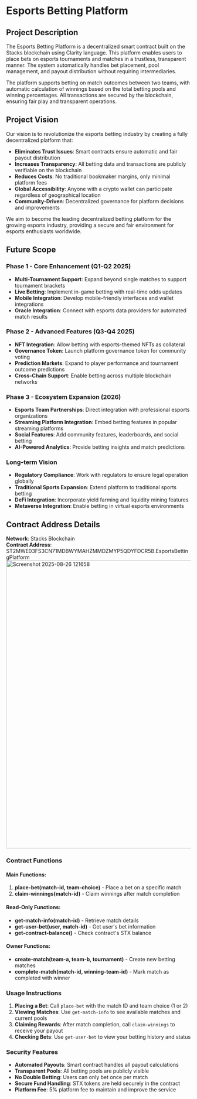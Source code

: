 # Esports Betting Platform

## Project Description

The Esports Betting Platform is a decentralized smart contract built on the Stacks blockchain using Clarity language. This platform enables users to place bets on esports tournaments and matches in a trustless, transparent manner. The system automatically handles bet placement, pool management, and payout distribution without requiring intermediaries.

The platform supports betting on match outcomes between two teams, with automatic calculation of winnings based on the total betting pools and winning percentages. All transactions are secured by the blockchain, ensuring fair play and transparent operations.

## Project Vision

Our vision is to revolutionize the esports betting industry by creating a fully decentralized platform that:

- **Eliminates Trust Issues**: Smart contracts ensure automatic and fair payout distribution
- **Increases Transparency**: All betting data and transactions are publicly verifiable on the blockchain
- **Reduces Costs**: No traditional bookmaker margins, only minimal platform fees
- **Global Accessibility**: Anyone with a crypto wallet can participate regardless of geographical location
- **Community-Driven**: Decentralized governance for platform decisions and improvements

We aim to become the leading decentralized betting platform for the growing esports industry, providing a secure and fair environment for esports enthusiasts worldwide.

## Future Scope

### Phase 1 - Core Enhancement (Q1-Q2 2025)
- **Multi-Tournament Support**: Expand beyond single matches to support tournament brackets
- **Live Betting**: Implement in-game betting with real-time odds updates
- **Mobile Integration**: Develop mobile-friendly interfaces and wallet integrations
- **Oracle Integration**: Connect with esports data providers for automated match results

### Phase 2 - Advanced Features (Q3-Q4 2025)
- **NFT Integration**: Allow betting with esports-themed NFTs as collateral
- **Governance Token**: Launch platform governance token for community voting
- **Prediction Markets**: Expand to player performance and tournament outcome predictions
- **Cross-Chain Support**: Enable betting across multiple blockchain networks

### Phase 3 - Ecosystem Expansion (2026)
- **Esports Team Partnerships**: Direct integration with professional esports organizations
- **Streaming Platform Integration**: Embed betting features in popular streaming platforms
- **Social Features**: Add community features, leaderboards, and social betting
- **AI-Powered Analytics**: Provide betting insights and match predictions

### Long-term Vision
- **Regulatory Compliance**: Work with regulators to ensure legal operation globally
- **Traditional Sports Expansion**: Extend platform to traditional sports betting
- **DeFi Integration**: Incorporate yield farming and liquidity mining features
- **Metaverse Integration**: Enable betting in virtual esports environments

## Contract Address Details



**Network**: Stacks Blockchain  
**Contract Address**: ST2MWE03FS3CN71MDBWYMAHZMMDZMYP5QDYFDCR5B.EsportsBettingPlatform
<img width="1919" height="787" alt="Screenshot 2025-08-26 121658" src="https://github.com/user-attachments/assets/8225df8c-fe07-48d2-a6ca-6fafa8c68c4a" />

### Contract Functions

#### Main Functions:
1. **place-bet(match-id, team-choice)** - Place a bet on a specific match
2. **claim-winnings(match-id)** - Claim winnings after match completion

#### Read-Only Functions:
- **get-match-info(match-id)** - Retrieve match details
- **get-user-bet(user, match-id)** - Get user's bet information
- **get-contract-balance()** - Check contract's STX balance

#### Owner Functions:
- **create-match(team-a, team-b, tournament)** - Create new betting matches
- **complete-match(match-id, winning-team-id)** - Mark match as completed with winner

### Usage Instructions

1. **Placing a Bet**: Call `place-bet` with the match ID and team choice (1 or 2)
2. **Viewing Matches**: Use `get-match-info` to see available matches and current pools
3. **Claiming Rewards**: After match completion, call `claim-winnings` to receive your payout
4. **Checking Bets**: Use `get-user-bet` to view your betting history and status

### Security Features

- **Automated Payouts**: Smart contract handles all payout calculations
- **Transparent Pools**: All betting pools are publicly visible
- **No Double Betting**: Users can only bet once per match
- **Secure Fund Handling**: STX tokens are held securely in the contract
- **Platform Fee**: 5% platform fee to maintain and improve the service


